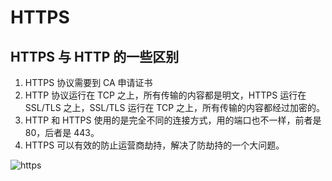 # HTTPS

## **HTTPS 与 HTTP 的一些区别**

1. HTTPS 协议需要到 CA 申请证书
2. HTTP 协议运行在 TCP 之上，所有传输的内容都是明文，HTTPS 运行在 SSL/TLS 之上，SSL/TLS 运行在 TCP 之上，所有传输的内容都经过加密的。
3. HTTP 和 HTTPS 使用的是完全不同的连接方式，用的端口也不一样，前者是 80，后者是 443。
4. HTTPS 可以有效的防止运营商劫持，解决了防劫持的一个大问题。

![https](http://tenny.qiniudn.com/HTTPQUBIE2.png)
